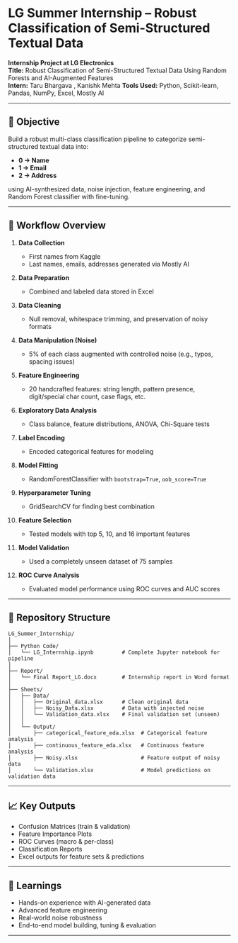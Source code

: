 
# LG Summer Internship – Robust Classification of Semi-Structured Textual Data

**Internship Project at LG Electronics**  
**Title:** Robust Classification of Semi-Structured Textual Data Using Random Forests and AI-Augmented Features  
**Intern:** Taru Bhargava , Kanishk Mehta 
**Tools Used:** Python, Scikit-learn, Pandas, NumPy, Excel, Mostly AI

---

## 📌 Objective

Build a robust multi-class classification pipeline to categorize semi-structured textual data into:
- **0 → Name**
- **1 → Email**
- **2 → Address**

using AI-synthesized data, noise injection, feature engineering, and Random Forest classifier with fine-tuning.

---

## 🧪 Workflow Overview

1. **Data Collection**
   - First names from Kaggle
   - Last names, emails, addresses generated via Mostly AI

2. **Data Preparation**
   - Combined and labeled data stored in Excel

3. **Data Cleaning**
   - Null removal, whitespace trimming, and preservation of noisy formats

4. **Data Manipulation (Noise)**
   - 5% of each class augmented with controlled noise (e.g., typos, spacing issues)

5. **Feature Engineering**
   - 20 handcrafted features: string length, pattern presence, digit/special char count, case flags, etc.

6. **Exploratory Data Analysis**
   - Class balance, feature distributions, ANOVA, Chi-Square tests

7. **Label Encoding**
   - Encoded categorical features for modeling

8. **Model Fitting**
   - RandomForestClassifier with `bootstrap=True`, `oob_score=True`

9. **Hyperparameter Tuning**
   - GridSearchCV for finding best combination

10. **Feature Selection**
    - Tested models with top 5, 10, and 16 important features

11. **Model Validation**
    - Used a completely unseen dataset of 75 samples

12. **ROC Curve Analysis**
    - Evaluated model performance using ROC curves and AUC scores

---

## 📂 Repository Structure

```
LG_Summer_Internship/
│
├── Python Code/
│   └── LG_Internship.ipynb         # Complete Jupyter notebook for pipeline
│
├── Report/
│   └── Final Report_LG.docx        # Internship report in Word format
│
├── Sheets/
│   ├── Data/
│   │   ├── Original_data.xlsx      # Clean original data
│   │   ├── Noisy_Data.xlsx         # Data with injected noise
│   │   └── Validation_data.xlsx    # Final validation set (unseen)
│   │
│   └── Output/
│       ├── categorical_feature_eda.xlsx  # Categorical feature analysis
│       ├── continuous_feature_eda.xlsx   # Continuous feature analysis
│       ├── Noisy.xlsx                    # Feature output of noisy data
│       └── Validation.xlsx               # Model predictions on validation data
```

---

## 📈 Key Outputs

- Confusion Matrices (train & validation)
- Feature Importance Plots
- ROC Curves (macro & per-class)
- Classification Reports
- Excel outputs for feature sets & predictions

---

## 🧠 Learnings

- Hands-on experience with AI-generated data
- Advanced feature engineering
- Real-world noise robustness
- End-to-end model building, tuning & evaluation

---

